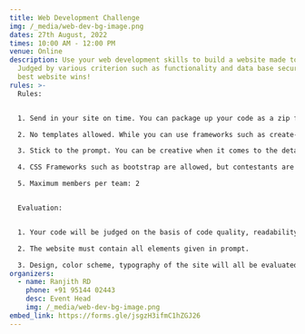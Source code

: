 ```yaml
---
title: Web Development Challenge
img: /_media/web-dev-bg-image.png
dates: 27th August, 2022
times: 10:00 AM - 12:00 PM
venue: Online
description: Use your web development skills to build a website made to please!
  Judged by various criterion such as functionality and data base security, the
  best website wins!
rules: >-
  Rules: 


  1. Send in your site on time. You can package up your code as a zip file and email a link, or upload it to GitHub. 

  2. No templates allowed. While you can use frameworks such as create-react-app, don't use any HTML templates to make your site. 

  3. Stick to the prompt. You can be creative when it comes to the details, but make sure that you don't deviate from the instructions given on the day of the contest. 

  4. CSS Frameworks such as bootstrap are allowed, but contestants are encouraged to be creative with how they use it. 

  5. Maximum members per team: 2


  Evaluation: 


  1. Your code will be judged on the basis of code quality, readability, etc. 

  2. The website must contain all elements given in prompt. 

  3. Design, color scheme, typography of the site will all be evaluated.
organizers:
  - name: Ranjith RD
    phone: +91 95144 02443
    desc: Event Head
    img: /_media/web-dev-bg-image.png
embed_link: https://forms.gle/jsgzH3ifmC1hZGJ26
---
```


